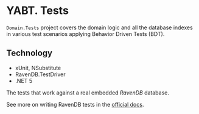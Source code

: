 # YABT. Tests
 
 `Domain.Tests` project covers the domain logic and all the database indexes in various test scenarios applying Behavior Driven Tests (BDT).  

## Technology
* xUnit, NSubstitute
* RavenDB.TestDriver
* .NET 5

The tests that work against a real embedded _RavenDB_ database.

See more on writing RavenDB tests in the [official docs](https://ravendb.net/docs/article-page/latests/csharp/start/test-driver).